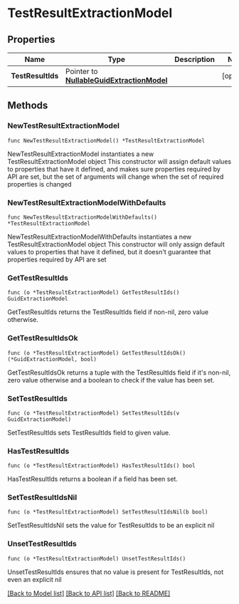 # TestResultExtractionModel

## Properties

Name | Type | Description | Notes
------------ | ------------- | ------------- | -------------
**TestResultIds** | Pointer to [**NullableGuidExtractionModel**](GuidExtractionModel.md) |  | [optional] 

## Methods

### NewTestResultExtractionModel

`func NewTestResultExtractionModel() *TestResultExtractionModel`

NewTestResultExtractionModel instantiates a new TestResultExtractionModel object
This constructor will assign default values to properties that have it defined,
and makes sure properties required by API are set, but the set of arguments
will change when the set of required properties is changed

### NewTestResultExtractionModelWithDefaults

`func NewTestResultExtractionModelWithDefaults() *TestResultExtractionModel`

NewTestResultExtractionModelWithDefaults instantiates a new TestResultExtractionModel object
This constructor will only assign default values to properties that have it defined,
but it doesn't guarantee that properties required by API are set

### GetTestResultIds

`func (o *TestResultExtractionModel) GetTestResultIds() GuidExtractionModel`

GetTestResultIds returns the TestResultIds field if non-nil, zero value otherwise.

### GetTestResultIdsOk

`func (o *TestResultExtractionModel) GetTestResultIdsOk() (*GuidExtractionModel, bool)`

GetTestResultIdsOk returns a tuple with the TestResultIds field if it's non-nil, zero value otherwise
and a boolean to check if the value has been set.

### SetTestResultIds

`func (o *TestResultExtractionModel) SetTestResultIds(v GuidExtractionModel)`

SetTestResultIds sets TestResultIds field to given value.

### HasTestResultIds

`func (o *TestResultExtractionModel) HasTestResultIds() bool`

HasTestResultIds returns a boolean if a field has been set.

### SetTestResultIdsNil

`func (o *TestResultExtractionModel) SetTestResultIdsNil(b bool)`

 SetTestResultIdsNil sets the value for TestResultIds to be an explicit nil

### UnsetTestResultIds
`func (o *TestResultExtractionModel) UnsetTestResultIds()`

UnsetTestResultIds ensures that no value is present for TestResultIds, not even an explicit nil

[[Back to Model list]](../README.md#documentation-for-models) [[Back to API list]](../README.md#documentation-for-api-endpoints) [[Back to README]](../README.md)


